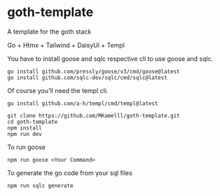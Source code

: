 # goth-template
A template for the goth stack

Go + Htmx + Tailwind + DaisyUi + Templ

You have to install goose and sqlc respective cli to use goose and sqlc.

```console
go install github.com/pressly/goose/v3/cmd/goose@latest
go install github.com/sqlc-dev/sqlc/cmd/sqlc@latest
```

Of course you'll need the templ cli.
```console
go install github.com/a-h/templ/cmd/templ@latest
```

```console
git clone https://github.com/MKamelll/goth-template.git
cd goth-template
npm install
npm run dev
```

To run goose
```console
npm run goose <Your Command>
```

To generate the go code from your sql files
```console
npm run sqlc generate
```
